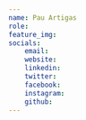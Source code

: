 ```yaml
---
name: Pau Artigas
role:
feature_img:
socials:
    email:
    website:
    linkedin:
    twitter:
    facebook:
    instagram:
    github:
---
```


